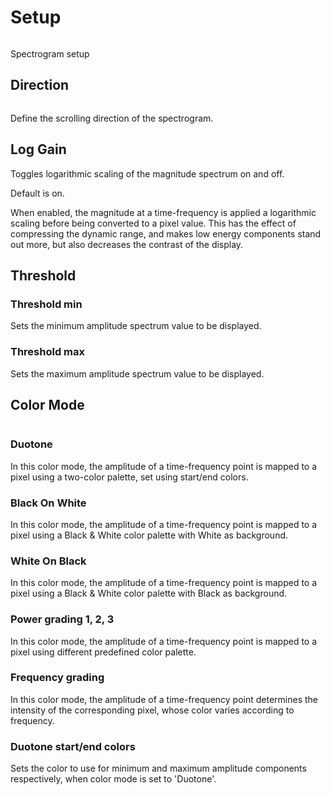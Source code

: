 # Setup
<image name="Spectrogram Setup"
filename="C:\Sources\Flux\FluxtAnalyzer\Software\FluxTAnalyzer\Documents\graphics\New Screenshots\added2\Spectrogram\Spectrogram Setup.png"></image>

<link type="document" target="Spectrogram">Spectrogram</link>
setup

## Direction
<image name="SpectrogramSetupDirection"
filename="C:\Sources\Flux\FluxtAnalyzer\Software\FluxTAnalyzer\Documents\graphics\New Screenshots\added2\Spectrogram\SpectrogramSetupDirection.png"></image>

Define the scrolling direction of the spectrogram.

## Log Gain
Toggles logarithmic scaling of the magnitude spectrum on and off.

Default is on.

When enabled, the magnitude at a time-frequency is applied a logarithmic scaling before being
converted to a pixel value. This has the effect of compressing the dynamic range, and makes low
energy components stand out more, but also decreases the contrast of the display.

## Threshold
### Threshold min

Sets the minimum amplitude spectrum value to be displayed.

### Threshold max

Sets the maximum amplitude spectrum value to be displayed.

## Color Mode

<image name="SpectrogramColorMode"
filename="C:\Sources\Flux\FluxtAnalyzer\Software\FluxTAnalyzer\Documents\graphics\New Screenshots\added2\Spectrogram\SpectrogramColorMode.png"></image>

### Duotone
In this color mode, the amplitude of a time-frequency point is mapped to
a pixel using a two-color palette, set using start/end colors.

### Black On White
In this color mode, the amplitude of a time-frequency point is mapped to a pixel using a Black &amp;
White color palette with White as background.

### White On Black

In this color mode, the amplitude of a time-frequency point is mapped to a pixel using a Black &amp;
White color palette with Black as background.
### Power grading 1, 2, 3
In this color
mode, the amplitude of a time-frequency point is mapped to a pixel using different predefined color palette.

### Frequency grading
In this color mode, the amplitude of a time-frequency
point determines the intensity of the corresponding pixel, whose color varies according to frequency.

### Duotone start/end colors
Sets the color to use for minimum and maximum amplitude components respectively, when color mode is set to 'Duotone'.



